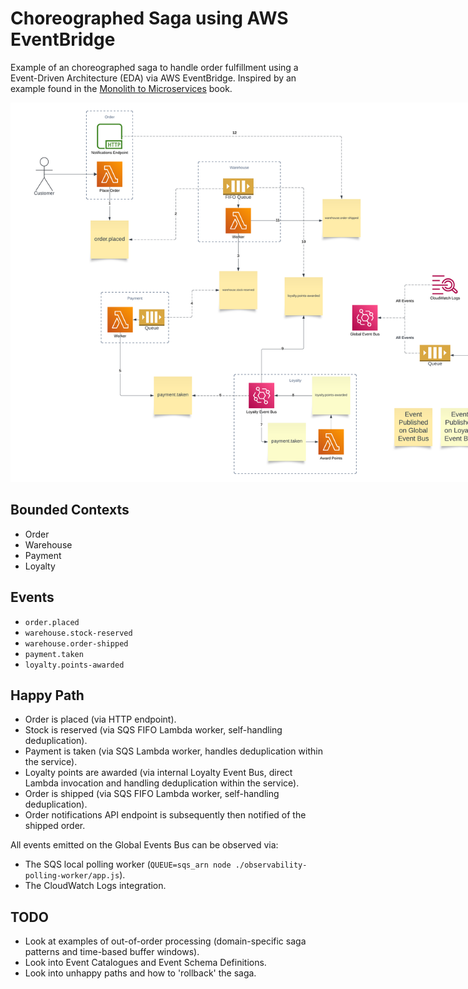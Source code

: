 # Choreographed Saga using AWS EventBridge

Example of an choreographed saga to handle order fulfillment using a Event-Driven Architecture (EDA) via AWS EventBridge.
Inspired by an example found in the [Monolith to Microservices](https://samnewman.io/books/monolith-to-microservices/) book.

<img src="example.png" style="max-width:800px">

## Bounded Contexts

- Order
- Warehouse
- Payment
- Loyalty

## Events

- `order.placed`
- `warehouse.stock-reserved`
- `warehouse.order-shipped`
- `payment.taken`
- `loyalty.points-awarded`

## Happy Path

- Order is placed (via HTTP endpoint).
- Stock is reserved (via SQS FIFO Lambda worker, self-handling deduplication).
- Payment is taken (via SQS Lambda worker, handles deduplication within the service).
- Loyalty points are awarded (via internal Loyalty Event Bus, direct Lambda invocation and handling deduplication within the service).
- Order is shipped (via SQS FIFO Lambda worker, self-handling deduplication).
- Order notifications API endpoint is subsequently then notified of the shipped order.

All events emitted on the Global Events Bus can be observed via:

- The SQS local polling worker (`QUEUE=sqs_arn node ./observability-polling-worker/app.js`).
- The CloudWatch Logs integration.

## TODO

- Look at examples of out-of-order processing (domain-specific saga patterns and time-based buffer windows).
- Look into Event Catalogues and Event Schema Definitions.
- Look into unhappy paths and how to 'rollback' the saga.
